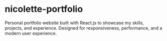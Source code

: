 # nicolette-portfolio
Personal portfolio website built with React.js to showcase my skills, projects, and experience. Designed for responsiveness, performance, and a modern user experience.
